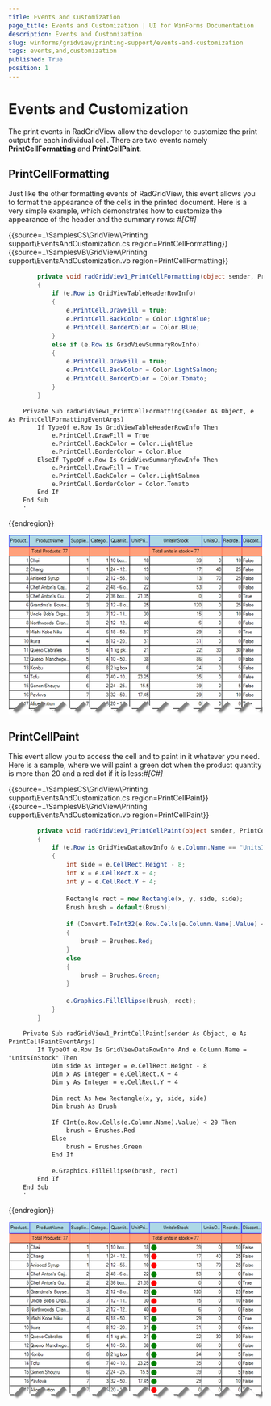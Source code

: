 ```yaml
---
title: Events and Customization
page_title: Events and Customization | UI for WinForms Documentation
description: Events and Customization
slug: winforms/gridview/printing-support/events-and-customization
tags: events,and,customization
published: True
position: 1
---
```


# Events and Customization



The print events in RadGridView allow the developer to customize the print output for 
        	each individual cell. There are two events namely __PrintCellFormatting__ 
        	and __PrintCellPaint__.
        

## PrintCellFormatting

Just like the other formatting events of RadGridView, this event allows you to format the appearance of 
     		the cells in the printed document. Here is a very simple example, which demonstrates how to customize
     		the appearance of the header and the summary rows:
     	#_[C#]_

	



{{source=..\SamplesCS\GridView\Printing support\EventsAndCustomization.cs region=PrintCellFormatting}} 
{{source=..\SamplesVB\GridView\Printing support\EventsAndCustomization.vb region=PrintCellFormatting}} 

````C#
        private void radGridView1_PrintCellFormatting(object sender, PrintCellFormattingEventArgs e)
        {
            if (e.Row is GridViewTableHeaderRowInfo)
            {
                e.PrintCell.DrawFill = true;
                e.PrintCell.BackColor = Color.LightBlue;
                e.PrintCell.BorderColor = Color.Blue;
            }
            else if (e.Row is GridViewSummaryRowInfo)
            {
                e.PrintCell.DrawFill = true;
                e.PrintCell.BackColor = Color.LightSalmon;
                e.PrintCell.BorderColor = Color.Tomato;
            }
        }
````
````VB.NET
    Private Sub radGridView1_PrintCellFormatting(sender As Object, e As PrintCellFormattingEventArgs)
        If TypeOf e.Row Is GridViewTableHeaderRowInfo Then
            e.PrintCell.DrawFill = True
            e.PrintCell.BackColor = Color.LightBlue
            e.PrintCell.BorderColor = Color.Blue
        ElseIf TypeOf e.Row Is GridViewSummaryRowInfo Then
            e.PrintCell.DrawFill = True
            e.PrintCell.BackColor = Color.LightSalmon
            e.PrintCell.BorderColor = Color.Tomato
        End If
    End Sub
    '
````

{{endregion}} 


![gridview-printing-support-events 001](images/gridview-printing-support-events001.png)

## PrintCellPaint

This event allow you to access the cell and to paint in it whatever you need. Here is a sample, where
        we will paint a green dot when the product quantity is more than 20 and a red dot if it is less:#_[C#]_

	



{{source=..\SamplesCS\GridView\Printing support\EventsAndCustomization.cs region=PrintCellPaint}} 
{{source=..\SamplesVB\GridView\Printing support\EventsAndCustomization.vb region=PrintCellPaint}} 

````C#
        private void radGridView1_PrintCellPaint(object sender, PrintCellPaintEventArgs e)
        {
            if (e.Row is GridViewDataRowInfo & e.Column.Name == "UnitsInStock")
            {
                int side = e.CellRect.Height - 8;
                int x = e.CellRect.X + 4;
                int y = e.CellRect.Y + 4;

                Rectangle rect = new Rectangle(x, y, side, side);
                Brush brush = default(Brush);

                if (Convert.ToInt32(e.Row.Cells[e.Column.Name].Value) < 20)
                {
                    brush = Brushes.Red;
                }
                else
                {
                    brush = Brushes.Green;
                }

                e.Graphics.FillEllipse(brush, rect);
            }
        }
````
````VB.NET
    Private Sub radGridView1_PrintCellPaint(sender As Object, e As PrintCellPaintEventArgs)
        If TypeOf e.Row Is GridViewDataRowInfo And e.Column.Name = "UnitsInStock" Then
            Dim side As Integer = e.CellRect.Height - 8
            Dim x As Integer = e.CellRect.X + 4
            Dim y As Integer = e.CellRect.Y + 4

            Dim rect As New Rectangle(x, y, side, side)
            Dim brush As Brush

            If CInt(e.Row.Cells(e.Column.Name).Value) < 20 Then
                brush = Brushes.Red
            Else
                brush = Brushes.Green
            End If

            e.Graphics.FillEllipse(brush, rect)
        End If
    End Sub
    '
````

{{endregion}} 


![gridview-printing-support-events 002](images/gridview-printing-support-events002.png)
